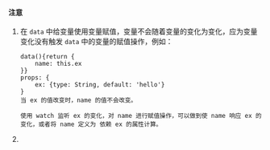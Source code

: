 #### 注意

1. 在 `data` 中给变量使用变量赋值，变量不会随着变量的变化为变化，应为变量变化没有触发 `data` 中的变量的赋值操作，例如：

   ```vue
   data(){return {
       name: this.ex
   }}
   props: {
       ex: {type: String, default: 'hello'}
   }
   当 ex 的值改变时，name 的值不会改变。
   
   使用 watch 监听 ex 的变化，对 name 进行赋值操作，可以做到使 name 响应 ex 的变化，或者将 name 定义为 依赖 ex 的属性计算。
   ```

   

2. 
